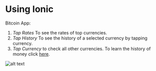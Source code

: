 <!DOCTYPE html>
<html>
    <body>
<h1>Using Ionic</h1>

Bitcoin App:<div class="0">
1) <i>Tap Rates</i> To see the rates of top currencies.
2) <i>Tap History</i> To see the history of a selected currency by tapping currency.
3) <i>Tap Currency</i> to check all other currencies.
To learn the history of money click <a href="https://en.wikipedia.org/wiki/Money">here</a>.

<img src="http://www.cringely.com/wp-content/uploads/2013/09/bitcoin-logo-3d.jpg" alt="alt text" title="Bitcoin" />
</body>
</html>

